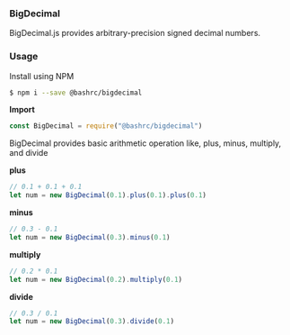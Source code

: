 ### BigDecimal

BigDecimal.js provides arbitrary-precision signed decimal numbers.


### Usage

Install using NPM

```sh
$ npm i --save @bashrc/bigdecimal
```

**Import**

```js
const BigDecimal = require("@bashrc/bigdecimal")
```

BigDecimal provides basic arithmetic operation like, plus, minus, multiply, and divide

**plus**

```js
// 0.1 + 0.1 + 0.1
let num = new BigDecimal(0.1).plus(0.1).plus(0.1)
```

**minus**

```js
// 0.3 - 0.1
let num = new BigDecimal(0.3).minus(0.1)
```

**multiply**

```js
// 0.2 * 0.1
let num = new BigDecimal(0.2).multiply(0.1)
```

**divide**

```js
// 0.3 / 0.1
let num = new BigDecimal(0.3).divide(0.1)
```
